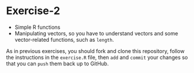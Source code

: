 # Exercise-2

* Simple R functions
* Manipulating vectors, so you have to understand vectors and some
  vector-related functions, such as `length`.

As in previous exercises, you should fork and clone this repository,
follow the instructions in the `exercise.R` file, then `add` and
`commit` your changes so that you can `push` them back up to GitHub.
